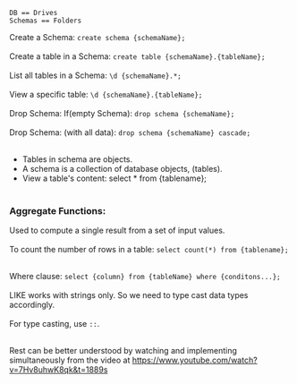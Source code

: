 `DB == Drives` <br>
`Schemas == Folders`

Create a Schema: `create schema {schemaName};`<br><br>
Create a table in a Schema: `create table {schemaName}.{tableName};`<br><br>
List all tables in a Schema: `\d {schemaName}.*;`<br><br>
View a specific table: `\d {schemaName}.{tableName};`<br><br>
Drop Schema: If(empty Schema): `drop schema {schemaName};`<br><br>
Drop Schema: (with all data): `drop schema {schemaName} cascade;`<br><br>

- Tables in schema are objects.
- A schema is a collection of database objects, (tables).
- View a table's content: select \* from {tablename};<br><br>

### Aggregate Functions:

Used to compute a single result from a set of input values.<br><br>
To count the number of rows in a table: `select count(*) from {tablename};`<br><br>

Where clause: `select {column} from {tableName} where {conditons...};`<br><br>
LIKE works with strings only. So we need to type cast data types accordingly.<br><br>
For type casting, use `::`.<br><br>

Rest can be better understood by watching and implementing simultaneously from the video at https://www.youtube.com/watch?v=7Hv8uhwK8qk&t=1889s
